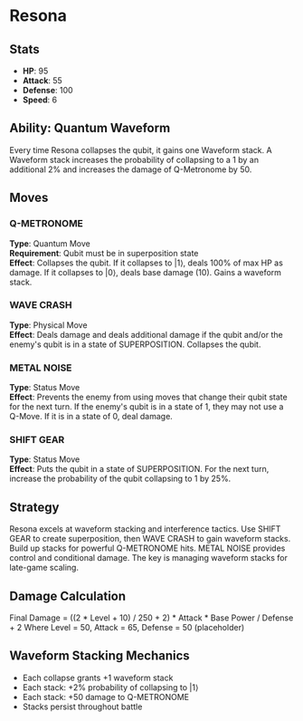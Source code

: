 # Resona

## Stats
- **HP**: 95
- **Attack**: 55
- **Defense**: 100
- **Speed**: 6

## Ability: Quantum Waveform
Every time Resona collapses the qubit, it gains one Waveform stack. A Waveform stack increases the probability of collapsing to a 1 by an additional 2% and increases the damage of Q-Metronome by 50.

## Moves

### Q-METRONOME
**Type**: Quantum Move  
**Requirement**: Qubit must be in superposition state  
**Effect**: Collapses the qubit. If it collapses to |1⟩, deals 100% of max HP as damage. If it collapses to |0⟩, deals base damage (10). Gains a waveform stack.

### WAVE CRASH
**Type**: Physical Move  
**Effect**: Deals damage and deals additional damage if the qubit and/or the enemy's qubit is in a state of SUPERPOSITION. Collapses the qubit.

### METAL NOISE
**Type**: Status Move  
**Effect**: Prevents the enemy from using moves that change their qubit state for the next turn. If the enemy's qubit is in a state of 1, they may not use a Q-Move. If it is in a state of 0, deal damage.

### SHIFT GEAR
**Type**: Status Move  
**Effect**: Puts the qubit in a state of SUPERPOSITION. For the next turn, increase the probability of the qubit collapsing to 1 by 25%.

## Strategy
Resona excels at waveform stacking and interference tactics. Use SHIFT GEAR to create superposition, then WAVE CRASH to gain waveform stacks. Build up stacks for powerful Q-METRONOME hits. METAL NOISE provides control and conditional damage. The key is managing waveform stacks for late-game scaling.

## Damage Calculation
Final Damage = ((2 * Level + 10) / 250 + 2) * Attack * Base Power / Defense + 2
Where Level = 50, Attack = 65, Defense = 50 (placeholder)

## Waveform Stacking Mechanics
- Each collapse grants +1 waveform stack
- Each stack: +2% probability of collapsing to |1⟩
- Each stack: +50 damage to Q-METRONOME
- Stacks persist throughout battle 